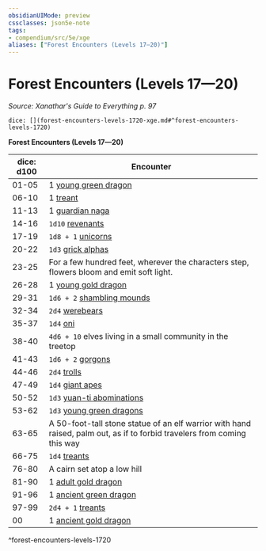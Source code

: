 ```yaml
---
obsidianUIMode: preview
cssclasses: json5e-note
tags:
- compendium/src/5e/xge
aliases: ["Forest Encounters (Levels 17—20)"]
---
```

# Forest Encounters (Levels 17—20)
*Source: Xanathar's Guide to Everything p. 97* 

`dice: [](forest-encounters-levels-1720-xge.md#^forest-encounters-levels-1720)`

**Forest Encounters (Levels 17—20)**

| dice: d100 | Encounter |
|------------|-----------|
| 01-05 | 1 [young green dragon](/3-Mechanics/CLI/bestiary/dragon/young-green-dragon.md) |
| 06-10 | 1 [treant](/3-Mechanics/CLI/bestiary/plant/treant.md) |
| 11-13 | 1 [guardian naga](/3-Mechanics/CLI/bestiary/monstrosity/guardian-naga.md) |
| 14-16 | `1d10` [revenants](/3-Mechanics/CLI/bestiary/undead/revenant.md) |
| 17-19 | `1d8 + 1` [unicorns](/3-Mechanics/CLI/bestiary/celestial/unicorn.md) |
| 20-22 | `1d3` [grick alphas](/3-Mechanics/CLI/bestiary/monstrosity/grick-alpha.md) |
| 23-25 | For a few hundred feet, wherever the characters step, flowers bloom and emit soft light. |
| 26-28 | 1 [young gold dragon](/3-Mechanics/CLI/bestiary/dragon/young-gold-dragon.md) |
| 29-31 | `1d6 + 2` [shambling mounds](/3-Mechanics/CLI/bestiary/plant/shambling-mound.md) |
| 32-34 | `2d4` [werebears](/3-Mechanics/CLI/bestiary/humanoid/werebear.md) |
| 35-37 | `1d4` [oni](/3-Mechanics/CLI/bestiary/giant/oni.md) |
| 38-40 | `4d6 + 10` elves living in a small community in the treetop |
| 41-43 | `1d6 + 2` [gorgons](/3-Mechanics/CLI/bestiary/monstrosity/gorgon.md) |
| 44-46 | `2d4` [trolls](/3-Mechanics/CLI/bestiary/giant/troll.md) |
| 47-49 | `1d4` [giant apes](/3-Mechanics/CLI/bestiary/beast/giant-ape.md) |
| 50-52 | `1d3` [yuan-ti abominations](/3-Mechanics/CLI/bestiary/monstrosity/yuan-ti-abomination.md) |
| 53-62 | `1d3` [young green dragons](/3-Mechanics/CLI/bestiary/dragon/young-green-dragon.md) |
| 63-65 | A 50-foot-tall stone statue of an elf warrior with hand raised, palm out, as if to forbid travelers from coming this way |
| 66-75 | `1d4` [treants](/3-Mechanics/CLI/bestiary/plant/treant.md) |
| 76-80 | A cairn set atop a low hill |
| 81-90 | 1 [adult gold dragon](/3-Mechanics/CLI/bestiary/dragon/adult-gold-dragon.md) |
| 91-96 | 1 [ancient green dragon](/3-Mechanics/CLI/bestiary/dragon/ancient-green-dragon.md) |
| 97-99 | `2d4 + 1` [treants](/3-Mechanics/CLI/bestiary/plant/treant.md) |
| 00 | 1 [ancient gold dragon](/3-Mechanics/CLI/bestiary/dragon/ancient-gold-dragon.md) |
^forest-encounters-levels-1720